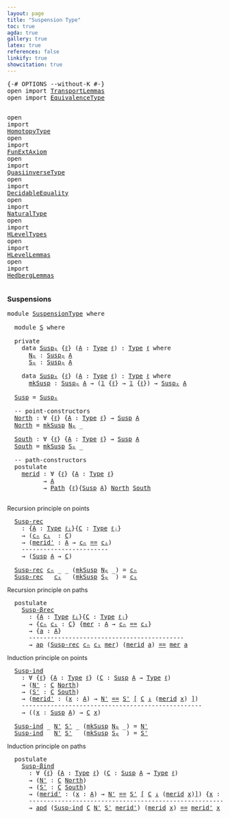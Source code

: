 ```yaml
---
layout: page
title: "Suspension Type"
toc: true
agda: true
gallery: true
latex: true
references: false
linkify: true
showcitation: true
---
```


<div class="hide" >
<pre class="Agda">
<a id="179" class="Symbol">{-#</a> <a id="183" class="Keyword">OPTIONS</a> <a id="191" class="Pragma">--without-K</a> <a id="203" class="Symbol">#-}</a>
<a id="207" class="Keyword">open</a> <a id="212" class="Keyword">import</a> <a id="219" href="TransportLemmas.html" class="Module">TransportLemmas</a>
<a id="235" class="Keyword">open</a> <a id="240" class="Keyword">import</a> <a id="247" href="EquivalenceType.html" class="Module">EquivalenceType</a>

<a id="264" class="Keyword">open</a> <a id="269" class="Keyword">import</a> <a id="276" href="HomotopyType.html" class="Module">HomotopyType</a>
<a id="289" class="Keyword">open</a> <a id="294" class="Keyword">import</a> <a id="301" href="FunExtAxiom.html" class="Module">FunExtAxiom</a>
<a id="313" class="Keyword">open</a> <a id="318" class="Keyword">import</a> <a id="325" href="QuasiinverseType.html" class="Module">QuasiinverseType</a>
<a id="342" class="Keyword">open</a> <a id="347" class="Keyword">import</a> <a id="354" href="DecidableEquality.html" class="Module">DecidableEquality</a>
<a id="372" class="Keyword">open</a> <a id="377" class="Keyword">import</a> <a id="384" href="NaturalType.html" class="Module">NaturalType</a>
<a id="396" class="Keyword">open</a> <a id="401" class="Keyword">import</a> <a id="408" href="HLevelTypes.html" class="Module">HLevelTypes</a>
<a id="420" class="Keyword">open</a> <a id="425" class="Keyword">import</a> <a id="432" href="HLevelLemmas.html" class="Module">HLevelLemmas</a>
<a id="445" class="Keyword">open</a> <a id="450" class="Keyword">import</a> <a id="457" href="HedbergLemmas.html" class="Module">HedbergLemmas</a>
</pre>
</div>

### Suspensions

<pre class="Agda">
<a id="520" class="Keyword">module</a> <a id="527" href="SuspensionType.html" class="Module">SuspensionType</a> <a id="542" class="Keyword">where</a>

  <a id="551" class="Keyword">module</a> <a id="S"></a><a id="558" href="SuspensionType.html#558" class="Module">S</a> <a id="560" class="Keyword">where</a>

  <a id="569" class="Keyword">private</a>
    <a id="581" class="Keyword">data</a> <a id="Suspₚ"></a><a id="586" href="SuspensionType.html#586" class="Datatype">Suspₚ</a> <a id="592" class="Symbol">{</a><a id="593" href="SuspensionType.html#593" class="Bound">ℓ</a><a id="594" class="Symbol">}</a> <a id="596" class="Symbol">(</a><a id="597" href="SuspensionType.html#597" class="Bound">A</a> <a id="599" class="Symbol">:</a> <a id="601" href="Intro.html#1803" class="Function">Type</a> <a id="606" href="SuspensionType.html#593" class="Bound">ℓ</a><a id="607" class="Symbol">)</a> <a id="609" class="Symbol">:</a> <a id="611" href="Intro.html#1803" class="Function">Type</a> <a id="616" href="SuspensionType.html#593" class="Bound">ℓ</a> <a id="618" class="Keyword">where</a>
      <a id="Suspₚ.Nₚ"></a><a id="630" href="SuspensionType.html#630" class="InductiveConstructor">Nₚ</a> <a id="633" class="Symbol">:</a> <a id="635" href="SuspensionType.html#586" class="Datatype">Suspₚ</a> <a id="641" href="SuspensionType.html#597" class="Bound">A</a>
      <a id="Suspₚ.Sₚ"></a><a id="649" href="SuspensionType.html#649" class="InductiveConstructor">Sₚ</a> <a id="652" class="Symbol">:</a> <a id="654" href="SuspensionType.html#586" class="Datatype">Suspₚ</a> <a id="660" href="SuspensionType.html#597" class="Bound">A</a>

    <a id="667" class="Keyword">data</a> <a id="Suspₓ"></a><a id="672" href="SuspensionType.html#672" class="Datatype">Suspₓ</a> <a id="678" class="Symbol">{</a><a id="679" href="SuspensionType.html#679" class="Bound">ℓ</a><a id="680" class="Symbol">}</a> <a id="682" class="Symbol">(</a><a id="683" href="SuspensionType.html#683" class="Bound">A</a> <a id="685" class="Symbol">:</a> <a id="687" href="Intro.html#1803" class="Function">Type</a> <a id="692" href="SuspensionType.html#679" class="Bound">ℓ</a><a id="693" class="Symbol">)</a> <a id="695" class="Symbol">:</a> <a id="697" href="Intro.html#1803" class="Function">Type</a> <a id="702" href="SuspensionType.html#679" class="Bound">ℓ</a> <a id="704" class="Keyword">where</a>
      <a id="Suspₓ.mkSusp"></a><a id="716" href="SuspensionType.html#716" class="InductiveConstructor">mkSusp</a> <a id="723" class="Symbol">:</a> <a id="725" href="SuspensionType.html#586" class="Datatype">Suspₚ</a> <a id="731" href="SuspensionType.html#683" class="Bound">A</a> <a id="733" class="Symbol">→</a> <a id="735" class="Symbol">(</a><a id="736" href="BasicTypes.html#1209" class="Function">𝟙</a> <a id="738" class="Symbol">{</a><a id="739" href="SuspensionType.html#679" class="Bound">ℓ</a><a id="740" class="Symbol">}</a> <a id="742" class="Symbol">→</a> <a id="744" href="BasicTypes.html#1209" class="Function">𝟙</a> <a id="746" class="Symbol">{</a><a id="747" href="SuspensionType.html#679" class="Bound">ℓ</a><a id="748" class="Symbol">})</a> <a id="751" class="Symbol">→</a> <a id="753" href="SuspensionType.html#672" class="Datatype">Suspₓ</a> <a id="759" href="SuspensionType.html#683" class="Bound">A</a>

  <a id="Susp"></a><a id="764" href="SuspensionType.html#764" class="Function">Susp</a> <a id="769" class="Symbol">=</a> <a id="771" href="SuspensionType.html#672" class="Datatype">Suspₓ</a>

  <a id="780" class="Comment">-- point-constructors</a>
  <a id="North"></a><a id="804" href="SuspensionType.html#804" class="Function">North</a> <a id="810" class="Symbol">:</a> <a id="812" class="Symbol">∀</a> <a id="814" class="Symbol">{</a><a id="815" href="SuspensionType.html#815" class="Bound">ℓ</a><a id="816" class="Symbol">}</a> <a id="818" class="Symbol">{</a><a id="819" href="SuspensionType.html#819" class="Bound">A</a> <a id="821" class="Symbol">:</a> <a id="823" href="Intro.html#1803" class="Function">Type</a> <a id="828" href="SuspensionType.html#815" class="Bound">ℓ</a><a id="829" class="Symbol">}</a> <a id="831" class="Symbol">→</a> <a id="833" href="SuspensionType.html#764" class="Function">Susp</a> <a id="838" href="SuspensionType.html#819" class="Bound">A</a>
  <a id="842" href="SuspensionType.html#804" class="Function">North</a> <a id="848" class="Symbol">=</a> <a id="850" href="SuspensionType.html#716" class="InductiveConstructor">mkSusp</a> <a id="857" href="SuspensionType.html#630" class="InductiveConstructor">Nₚ</a> <a id="860" class="Symbol">_</a>

  <a id="South"></a><a id="865" href="SuspensionType.html#865" class="Function">South</a> <a id="871" class="Symbol">:</a> <a id="873" class="Symbol">∀</a> <a id="875" class="Symbol">{</a><a id="876" href="SuspensionType.html#876" class="Bound">ℓ</a><a id="877" class="Symbol">}</a> <a id="879" class="Symbol">{</a><a id="880" href="SuspensionType.html#880" class="Bound">A</a> <a id="882" class="Symbol">:</a> <a id="884" href="Intro.html#1803" class="Function">Type</a> <a id="889" href="SuspensionType.html#876" class="Bound">ℓ</a><a id="890" class="Symbol">}</a> <a id="892" class="Symbol">→</a> <a id="894" href="SuspensionType.html#764" class="Function">Susp</a> <a id="899" href="SuspensionType.html#880" class="Bound">A</a>
  <a id="903" href="SuspensionType.html#865" class="Function">South</a> <a id="909" class="Symbol">=</a> <a id="911" href="SuspensionType.html#716" class="InductiveConstructor">mkSusp</a> <a id="918" href="SuspensionType.html#649" class="InductiveConstructor">Sₚ</a> <a id="921" class="Symbol">_</a>

  <a id="926" class="Comment">-- path-constructors</a>
  <a id="949" class="Keyword">postulate</a>
    <a id="merid"></a><a id="963" href="SuspensionType.html#963" class="Postulate">merid</a> <a id="969" class="Symbol">:</a> <a id="971" class="Symbol">∀</a> <a id="973" class="Symbol">{</a><a id="974" href="SuspensionType.html#974" class="Bound">ℓ</a><a id="975" class="Symbol">}</a> <a id="977" class="Symbol">{</a><a id="978" href="SuspensionType.html#978" class="Bound">A</a> <a id="980" class="Symbol">:</a> <a id="982" href="Intro.html#1803" class="Function">Type</a> <a id="987" href="SuspensionType.html#974" class="Bound">ℓ</a><a id="988" class="Symbol">}</a>
          <a id="1000" class="Symbol">→</a> <a id="1002" href="SuspensionType.html#978" class="Bound">A</a>
          <a id="1014" class="Symbol">→</a> <a id="1016" href="BasicTypes.html#4435" class="Function">Path</a> <a id="1021" class="Symbol">{</a><a id="1022" href="SuspensionType.html#974" class="Bound">ℓ</a><a id="1023" class="Symbol">}{</a><a id="1025" href="SuspensionType.html#764" class="Function">Susp</a> <a id="1030" href="SuspensionType.html#978" class="Bound">A</a><a id="1031" class="Symbol">}</a> <a id="1033" href="SuspensionType.html#804" class="Function">North</a> <a id="1039" href="SuspensionType.html#865" class="Function">South</a>

</pre>

Recursion principle on points
<pre class="Agda">
  <a id="Susp-rec"></a><a id="1103" href="SuspensionType.html#1103" class="Function">Susp-rec</a>
    <a id="1116" class="Symbol">:</a> <a id="1118" class="Symbol">{</a><a id="1119" href="SuspensionType.html#1119" class="Bound">A</a> <a id="1121" class="Symbol">:</a> <a id="1123" href="Intro.html#1803" class="Function">Type</a> <a id="1128" href="Intro.html#2245" class="Generalizable">ℓᵢ</a><a id="1130" class="Symbol">}{</a><a id="1132" href="SuspensionType.html#1132" class="Bound">C</a> <a id="1134" class="Symbol">:</a> <a id="1136" href="Intro.html#1803" class="Function">Type</a> <a id="1141" href="Intro.html#2248" class="Generalizable">ℓⱼ</a><a id="1143" class="Symbol">}</a>
    <a id="1149" class="Symbol">→</a> <a id="1151" class="Symbol">(</a><a id="1152" href="SuspensionType.html#1152" class="Bound">cₙ</a> <a id="1155" href="SuspensionType.html#1155" class="Bound">cₛ</a>  <a id="1159" class="Symbol">:</a> <a id="1161" href="SuspensionType.html#1132" class="Bound">C</a><a id="1162" class="Symbol">)</a>
    <a id="1168" class="Symbol">→</a> <a id="1170" class="Symbol">(</a><a id="1171" href="SuspensionType.html#1171" class="Bound">merid&#39;</a> <a id="1178" class="Symbol">:</a> <a id="1180" href="SuspensionType.html#1119" class="Bound">A</a> <a id="1182" class="Symbol">→</a> <a id="1184" href="SuspensionType.html#1152" class="Bound">cₙ</a> <a id="1187" href="BasicTypes.html#4284" class="Datatype Operator">==</a> <a id="1190" href="SuspensionType.html#1155" class="Bound">cₛ</a><a id="1192" class="Symbol">)</a>
    <a id="1198" class="Comment">------------------------</a>
    <a id="1227" class="Symbol">→</a> <a id="1229" class="Symbol">(</a><a id="1230" href="SuspensionType.html#764" class="Function">Susp</a> <a id="1235" href="SuspensionType.html#1119" class="Bound">A</a> <a id="1237" class="Symbol">→</a> <a id="1239" href="SuspensionType.html#1132" class="Bound">C</a><a id="1240" class="Symbol">)</a>

  <a id="1245" href="SuspensionType.html#1103" class="Function">Susp-rec</a> <a id="1254" href="SuspensionType.html#1254" class="Bound">cₙ</a> <a id="1257" class="Symbol">_</a> <a id="1259" class="Symbol">_</a> <a id="1261" class="Symbol">(</a><a id="1262" href="SuspensionType.html#716" class="InductiveConstructor">mkSusp</a> <a id="1269" href="SuspensionType.html#630" class="InductiveConstructor">Nₚ</a> <a id="1272" class="Symbol">_)</a> <a id="1275" class="Symbol">=</a> <a id="1277" href="SuspensionType.html#1254" class="Bound">cₙ</a>
  <a id="1282" href="SuspensionType.html#1103" class="Function">Susp-rec</a> <a id="1291" class="Symbol">_</a> <a id="1293" href="SuspensionType.html#1293" class="Bound">cₛ</a> <a id="1296" class="Symbol">_</a> <a id="1298" class="Symbol">(</a><a id="1299" href="SuspensionType.html#716" class="InductiveConstructor">mkSusp</a> <a id="1306" href="SuspensionType.html#649" class="InductiveConstructor">Sₚ</a> <a id="1309" class="Symbol">_)</a> <a id="1312" class="Symbol">=</a> <a id="1314" href="SuspensionType.html#1293" class="Bound">cₛ</a>
</pre>

Recursion principle on paths
<pre class="Agda">
  <a id="1373" class="Keyword">postulate</a>
    <a id="Susp-βrec"></a><a id="1387" href="SuspensionType.html#1387" class="Postulate">Susp-βrec</a>
      <a id="1403" class="Symbol">:</a> <a id="1405" class="Symbol">{</a><a id="1406" href="SuspensionType.html#1406" class="Bound">A</a> <a id="1408" class="Symbol">:</a> <a id="1410" href="Intro.html#1803" class="Function">Type</a> <a id="1415" href="Intro.html#2245" class="Generalizable">ℓᵢ</a><a id="1417" class="Symbol">}{</a><a id="1419" href="SuspensionType.html#1419" class="Bound">C</a> <a id="1421" class="Symbol">:</a> <a id="1423" href="Intro.html#1803" class="Function">Type</a> <a id="1428" href="Intro.html#2248" class="Generalizable">ℓⱼ</a><a id="1430" class="Symbol">}</a>
      <a id="1438" class="Symbol">→</a> <a id="1440" class="Symbol">{</a><a id="1441" href="SuspensionType.html#1441" class="Bound">cₙ</a> <a id="1444" href="SuspensionType.html#1444" class="Bound">cₛ</a> <a id="1447" class="Symbol">:</a> <a id="1449" href="SuspensionType.html#1419" class="Bound">C</a><a id="1450" class="Symbol">}</a> <a id="1452" class="Symbol">{</a><a id="1453" href="SuspensionType.html#1453" class="Bound">mer</a> <a id="1457" class="Symbol">:</a> <a id="1459" href="SuspensionType.html#1406" class="Bound">A</a> <a id="1461" class="Symbol">→</a> <a id="1463" href="SuspensionType.html#1441" class="Bound">cₙ</a> <a id="1466" href="BasicTypes.html#4284" class="Datatype Operator">==</a> <a id="1469" href="SuspensionType.html#1444" class="Bound">cₛ</a><a id="1471" class="Symbol">}</a>
      <a id="1479" class="Symbol">→</a> <a id="1481" class="Symbol">{</a><a id="1482" href="SuspensionType.html#1482" class="Bound">a</a> <a id="1484" class="Symbol">:</a> <a id="1486" href="SuspensionType.html#1406" class="Bound">A</a><a id="1487" class="Symbol">}</a>
      <a id="1495" class="Comment">-------------------------------------------</a>
      <a id="1545" class="Symbol">→</a> <a id="1547" href="AlgebraOnPaths.html#389" class="Function">ap</a> <a id="1550" class="Symbol">(</a><a id="1551" href="SuspensionType.html#1103" class="Function">Susp-rec</a> <a id="1560" href="SuspensionType.html#1441" class="Bound">cₙ</a> <a id="1563" href="SuspensionType.html#1444" class="Bound">cₛ</a> <a id="1566" href="SuspensionType.html#1453" class="Bound">mer</a><a id="1569" class="Symbol">)</a> <a id="1571" class="Symbol">(</a><a id="1572" href="SuspensionType.html#963" class="Postulate">merid</a> <a id="1578" href="SuspensionType.html#1482" class="Bound">a</a><a id="1579" class="Symbol">)</a> <a id="1581" href="BasicTypes.html#4284" class="Datatype Operator">==</a> <a id="1584" href="SuspensionType.html#1453" class="Bound">mer</a> <a id="1588" href="SuspensionType.html#1482" class="Bound">a</a>
</pre>

Induction principle on points
<pre class="Agda">
  <a id="Susp-ind"></a><a id="1647" href="SuspensionType.html#1647" class="Function">Susp-ind</a>
    <a id="1660" class="Symbol">:</a> <a id="1662" class="Symbol">∀</a> <a id="1664" class="Symbol">{</a><a id="1665" href="SuspensionType.html#1665" class="Bound">ℓ</a><a id="1666" class="Symbol">}</a> <a id="1668" class="Symbol">{</a><a id="1669" href="SuspensionType.html#1669" class="Bound">A</a> <a id="1671" class="Symbol">:</a> <a id="1673" href="Intro.html#1803" class="Function">Type</a> <a id="1678" href="SuspensionType.html#1665" class="Bound">ℓ</a><a id="1679" class="Symbol">}</a> <a id="1681" class="Symbol">(</a><a id="1682" href="SuspensionType.html#1682" class="Bound">C</a> <a id="1684" class="Symbol">:</a> <a id="1686" href="SuspensionType.html#764" class="Function">Susp</a> <a id="1691" href="SuspensionType.html#1669" class="Bound">A</a> <a id="1693" class="Symbol">→</a> <a id="1695" href="Intro.html#1803" class="Function">Type</a> <a id="1700" href="SuspensionType.html#1665" class="Bound">ℓ</a><a id="1701" class="Symbol">)</a>
    <a id="1707" class="Symbol">→</a> <a id="1709" class="Symbol">(</a><a id="1710" href="SuspensionType.html#1710" class="Bound">N&#39;</a> <a id="1713" class="Symbol">:</a> <a id="1715" href="SuspensionType.html#1682" class="Bound">C</a> <a id="1717" href="SuspensionType.html#804" class="Function">North</a><a id="1722" class="Symbol">)</a>
    <a id="1728" class="Symbol">→</a> <a id="1730" class="Symbol">(</a><a id="1731" href="SuspensionType.html#1731" class="Bound">S&#39;</a> <a id="1734" class="Symbol">:</a> <a id="1736" href="SuspensionType.html#1682" class="Bound">C</a> <a id="1738" href="SuspensionType.html#865" class="Function">South</a><a id="1743" class="Symbol">)</a>
    <a id="1749" class="Symbol">→</a> <a id="1751" class="Symbol">(</a><a id="1752" href="SuspensionType.html#1752" class="Bound">merid&#39;</a> <a id="1759" class="Symbol">:</a> <a id="1761" class="Symbol">(</a><a id="1762" href="SuspensionType.html#1762" class="Bound">x</a> <a id="1764" class="Symbol">:</a> <a id="1766" href="SuspensionType.html#1669" class="Bound">A</a><a id="1767" class="Symbol">)</a> <a id="1769" class="Symbol">→</a> <a id="1771" href="SuspensionType.html#1710" class="Bound">N&#39;</a> <a id="1774" href="Transport.html#1428" class="Function">==</a> <a id="1777" href="SuspensionType.html#1731" class="Bound">S&#39;</a> <a id="1780" href="Transport.html#1428" class="Function">[</a> <a id="1782" href="SuspensionType.html#1682" class="Bound">C</a> <a id="1784" href="Transport.html#1428" class="Function">↓</a> <a id="1786" class="Symbol">(</a><a id="1787" href="SuspensionType.html#963" class="Postulate">merid</a> <a id="1793" href="SuspensionType.html#1762" class="Bound">x</a><a id="1794" class="Symbol">)</a> <a id="1796" href="Transport.html#1428" class="Function">]</a><a id="1797" class="Symbol">)</a>
    <a id="1803" class="Comment">--------------------------------------------------</a>
    <a id="1858" class="Symbol">→</a> <a id="1860" class="Symbol">((</a><a id="1862" href="SuspensionType.html#1862" class="Bound">x</a> <a id="1864" class="Symbol">:</a> <a id="1866" href="SuspensionType.html#764" class="Function">Susp</a> <a id="1871" href="SuspensionType.html#1669" class="Bound">A</a><a id="1872" class="Symbol">)</a> <a id="1874" class="Symbol">→</a> <a id="1876" href="SuspensionType.html#1682" class="Bound">C</a> <a id="1878" href="SuspensionType.html#1862" class="Bound">x</a><a id="1879" class="Symbol">)</a>

  <a id="1884" href="SuspensionType.html#1647" class="Function">Susp-ind</a> <a id="1893" class="Symbol">_</a> <a id="1895" href="SuspensionType.html#1895" class="Bound">N&#39;</a> <a id="1898" href="SuspensionType.html#1898" class="Bound">S&#39;</a> <a id="1901" class="Symbol">_</a> <a id="1903" class="Symbol">(</a><a id="1904" href="SuspensionType.html#716" class="InductiveConstructor">mkSusp</a> <a id="1911" href="SuspensionType.html#630" class="InductiveConstructor">Nₚ</a> <a id="1914" class="Symbol">_)</a> <a id="1917" class="Symbol">=</a> <a id="1919" href="SuspensionType.html#1895" class="Bound">N&#39;</a>
  <a id="1924" href="SuspensionType.html#1647" class="Function">Susp-ind</a> <a id="1933" class="Symbol">_</a> <a id="1935" href="SuspensionType.html#1935" class="Bound">N&#39;</a> <a id="1938" href="SuspensionType.html#1938" class="Bound">S&#39;</a> <a id="1941" class="Symbol">_</a> <a id="1943" class="Symbol">(</a><a id="1944" href="SuspensionType.html#716" class="InductiveConstructor">mkSusp</a> <a id="1951" href="SuspensionType.html#649" class="InductiveConstructor">Sₚ</a> <a id="1954" class="Symbol">_)</a> <a id="1957" class="Symbol">=</a> <a id="1959" href="SuspensionType.html#1938" class="Bound">S&#39;</a>
</pre>

Induction principle on paths
<pre class="Agda">
  <a id="2018" class="Keyword">postulate</a>
    <a id="Susp-βind"></a><a id="2032" href="SuspensionType.html#2032" class="Postulate">Susp-βind</a>
      <a id="2048" class="Symbol">:</a> <a id="2050" class="Symbol">∀</a> <a id="2052" class="Symbol">{</a><a id="2053" href="SuspensionType.html#2053" class="Bound">ℓ</a><a id="2054" class="Symbol">}</a> <a id="2056" class="Symbol">{</a><a id="2057" href="SuspensionType.html#2057" class="Bound">A</a> <a id="2059" class="Symbol">:</a> <a id="2061" href="Intro.html#1803" class="Function">Type</a> <a id="2066" href="SuspensionType.html#2053" class="Bound">ℓ</a><a id="2067" class="Symbol">}</a> <a id="2069" class="Symbol">(</a><a id="2070" href="SuspensionType.html#2070" class="Bound">C</a> <a id="2072" class="Symbol">:</a> <a id="2074" href="SuspensionType.html#764" class="Function">Susp</a> <a id="2079" href="SuspensionType.html#2057" class="Bound">A</a> <a id="2081" class="Symbol">→</a> <a id="2083" href="Intro.html#1803" class="Function">Type</a> <a id="2088" href="SuspensionType.html#2053" class="Bound">ℓ</a><a id="2089" class="Symbol">)</a>
      <a id="2097" class="Symbol">→</a> <a id="2099" class="Symbol">(</a><a id="2100" href="SuspensionType.html#2100" class="Bound">N&#39;</a> <a id="2103" class="Symbol">:</a> <a id="2105" href="SuspensionType.html#2070" class="Bound">C</a> <a id="2107" href="SuspensionType.html#804" class="Function">North</a><a id="2112" class="Symbol">)</a>
      <a id="2120" class="Symbol">→</a> <a id="2122" class="Symbol">(</a><a id="2123" href="SuspensionType.html#2123" class="Bound">S&#39;</a> <a id="2126" class="Symbol">:</a> <a id="2128" href="SuspensionType.html#2070" class="Bound">C</a> <a id="2130" href="SuspensionType.html#865" class="Function">South</a><a id="2135" class="Symbol">)</a>
      <a id="2143" class="Symbol">→</a> <a id="2145" class="Symbol">(</a><a id="2146" href="SuspensionType.html#2146" class="Bound">merid&#39;</a> <a id="2153" class="Symbol">:</a> <a id="2155" class="Symbol">(</a><a id="2156" href="SuspensionType.html#2156" class="Bound">x</a> <a id="2158" class="Symbol">:</a> <a id="2160" href="SuspensionType.html#2057" class="Bound">A</a><a id="2161" class="Symbol">)</a> <a id="2163" class="Symbol">→</a> <a id="2165" href="SuspensionType.html#2100" class="Bound">N&#39;</a> <a id="2168" href="Transport.html#1428" class="Function">==</a> <a id="2171" href="SuspensionType.html#2123" class="Bound">S&#39;</a> <a id="2174" href="Transport.html#1428" class="Function">[</a> <a id="2176" href="SuspensionType.html#2070" class="Bound">C</a> <a id="2178" href="Transport.html#1428" class="Function">↓</a> <a id="2180" class="Symbol">(</a><a id="2181" href="SuspensionType.html#963" class="Postulate">merid</a> <a id="2187" href="SuspensionType.html#2156" class="Bound">x</a><a id="2188" class="Symbol">)</a><a id="2189" href="Transport.html#1428" class="Function">]</a><a id="2190" class="Symbol">)</a> <a id="2192" class="Symbol">{</a><a id="2193" href="SuspensionType.html#2193" class="Bound">x</a> <a id="2195" class="Symbol">:</a> <a id="2197" href="SuspensionType.html#2057" class="Bound">A</a><a id="2198" class="Symbol">}</a>
      <a id="2206" class="Comment">--------------------------------------------------------</a>
      <a id="2269" class="Symbol">→</a> <a id="2271" href="TransportLemmas.html#8392" class="Function">apd</a> <a id="2275" class="Symbol">(</a><a id="2276" href="SuspensionType.html#1647" class="Function">Susp-ind</a> <a id="2285" href="SuspensionType.html#2070" class="Bound">C</a> <a id="2287" href="SuspensionType.html#2100" class="Bound">N&#39;</a> <a id="2290" href="SuspensionType.html#2123" class="Bound">S&#39;</a> <a id="2293" href="SuspensionType.html#2146" class="Bound">merid&#39;</a><a id="2299" class="Symbol">)</a> <a id="2301" class="Symbol">(</a><a id="2302" href="SuspensionType.html#963" class="Postulate">merid</a> <a id="2308" href="SuspensionType.html#2193" class="Bound">x</a><a id="2309" class="Symbol">)</a> <a id="2311" href="BasicTypes.html#4284" class="Datatype Operator">==</a> <a id="2314" href="SuspensionType.html#2146" class="Bound">merid&#39;</a> <a id="2321" href="SuspensionType.html#2193" class="Bound">x</a>
</pre>
